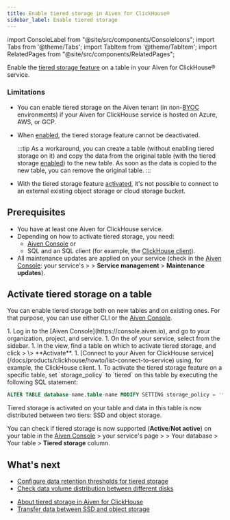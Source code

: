 ```yaml
---
title: Enable tiered storage in Aiven for ClickHouse®
sidebar_label: Enable tiered storage
---
```


import ConsoleLabel from "@site/src/components/ConsoleIcons";
import Tabs from '@theme/Tabs';
import TabItem from '@theme/TabItem';
import RelatedPages from "@site/src/components/RelatedPages";

Enable the [tiered storage feature](/docs/products/clickhouse/concepts/clickhouse-tiered-storage) on a table in your Aiven for ClickHouse® service.

### Limitations

-   You can enable tiered storage on the Aiven tenant
    (in non-[BYOC](/docs/platform/concepts/byoc) environments) if your Aiven for
    ClickHouse service is hosted on Azure, AWS, or GCP.
-   When
    [enabled](/docs/products/clickhouse/howto/enable-tiered-storage), the tiered
    storage feature cannot be deactivated.

    :::tip
    As a workaround, you can create a table (without enabling tiered
    storage on it) and copy the data from the original table (with the
    tiered storage
    [enabled](/docs/products/clickhouse/howto/enable-tiered-storage)) to the new table.
    As soon as the data is copied to the
    new table, you can remove the original table.
    :::

-   With the tiered storage feature
    [activated](/docs/products/clickhouse/howto/enable-tiered-storage), it's
    not possible to connect to an external existing
    object storage or cloud storage bucket.

## Prerequisites

-   You have at least one Aiven for ClickHouse service.
-   Depending on how to activate tiered storage, you need:
    - [Aiven Console](https://console.aiven.io) or
    - SQL and an SQL client (for example, the [ClickHouse client](/docs/products/clickhouse/howto/connect-with-clickhouse-cli)).
-   All maintenance updates are applied on your service (check in the
    [Aiven Console](https://console.aiven.io): your service's <ConsoleLabel name="overview"/> >
    <ConsoleLabel name="service settings"/> > **Service management** > **Maintenance updates**).

## Activate tiered storage on a table

You can enable tiered storage both on new tables and on existing ones. For that purpose,
you can use either CLI or the [Aiven Console](https://console.aiven.io).

<Tabs groupId="group1">
<TabItem value="1" label="Console" default>
1. Log in to the [Aiven Console](https://console.aiven.io), and go to your organization,
   project, and service.
1. On the <ConsoleLabel name="overview"/> of your service, select
   <ConsoleLabel name="databasesandtables"/> from the sidebar.
1. In the <ConsoleLabel name="databasesandtables"/> view, find a table on which to activate tiered
   storage, and click <ConsoleLabel name="actions"/> > <ConsoleLabel name="activatetieredstorage"/>
   \> **Activate**.
</TabItem>
<TabItem value="2" label="CLI">
1. [Connect to your Aiven for ClickHouse service](/docs/products/clickhouse/howto/list-connect-to-service)
   using, for example, the ClickHouse client.
1. To activate the tiered storage feature on a specific table,
   set `storage_policy` to `tiered` on this table by executing the following SQL statement:

   ```sql
   ALTER TABLE database-name.table-name MODIFY SETTING storage_policy = 'tiered'
   ```

</TabItem>
</Tabs>

Tiered storage is activated on your table and data in this table is now
distributed between two tiers: SSD and object storage.

You can check if tiered storage is now supported (**Active**/**Not active**) on
your table in the [Aiven Console](https://console.aiven.io) > your service's page >
<ConsoleLabel name="databasesandtables"/> > Your database > Your table
\> **Tiered storage** column.

## What's next

- [Configure data retention thresholds for tiered storage](/docs/products/clickhouse/howto/configure-tiered-storage)
- [Check data volume distribution between different disks](/docs/products/clickhouse/howto/check-data-tiered-storage)

<RelatedPages/>

- [About tiered storage in Aiven for ClickHouse](/docs/products/clickhouse/concepts/clickhouse-tiered-storage)
- [Transfer data between SSD and object storage](/docs/products/clickhouse/howto/transfer-data-tiered-storage)
